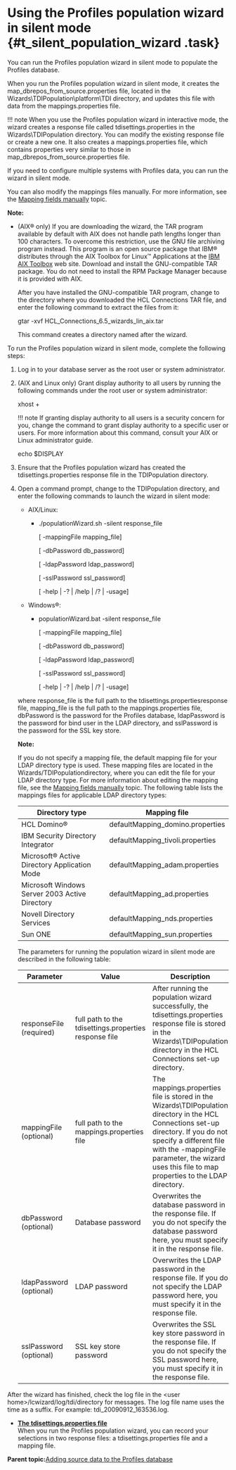 # Using the Profiles population wizard in silent mode {#t_silent_population_wizard .task}

You can run the Profiles population wizard in silent mode to populate the Profiles database.

When you run the Profiles population wizard in silent mode, it creates the map\_dbrepos\_from\_source.properties file, located in the Wizards\\TDIPopulation\\platform\\TDI directory, and updates this file with data from the mappings.properties file.

!!! note
    When you use the Profiles population wizard in interactive mode, the wizard creates a response file called tdisettings.properties in the Wizards\\TDIPopulation directory. You can modify the existing response file or create a new one. It also creates a mappings.properties file, which contains properties very similar to those in map\_dbrepos\_from\_source.properties file.

If you need to configure multiple systems with Profiles data, you can run the wizard in silent mode.

You can also modify the mappings files manually. For more information, see the [Mapping fields manually](t_prof_tdi_mapfields.md) topic.

**Note:**

-   \(AIX® only\) If you are downloading the wizard, the TAR program available by default with AIX does not handle path lengths longer than 100 characters. To overcome this restriction, use the GNU file archiving program instead. This program is an open source package that IBM® distributes through the AIX Toolbox for Linux™ Applications at the [IBM AIX Toolbox](http://www-03.ibm.com/systems/power/software/aix/linux/toolbox/download.html) web site. Download and install the GNU-compatible TAR package. You do not need to install the RPM Package Manager because it is provided with AIX.

    After you have installed the GNU-compatible TAR program, change to the directory where you downloaded the HCL Connections TAR file, and enter the following command to extract the files from it:

    gtar -xvf HCL\_Connections\_6.5\_wizards\_lin\_aix.tar

    This command creates a directory named after the wizard.


To run the Profiles population wizard in silent mode, complete the following steps:

1.  Log in to your database server as the root user or system administrator.

2.  \(AIX and Linux only\) Grant display authority to all users by running the following commands under the root user or system administrator:

    xhost +

    !!! note
    If granting display authority to all users is a security concern for you, change the command to grant display authority to a specific user or users. For more information about this command, consult your AIX or Linux administrator guide.

    echo $DISPLAY

3.  Ensure that the Profiles population wizard has created the tdisettings.properties response file in the TDIPopulation directory.

4.  Open a command prompt, change to the TDIPopulation directory, and enter the following commands to launch the wizard in silent mode:

    -   AIX/Linux:
        -   ./populationWizard.sh -silent response\_file

            \[ -mappingFile mapping\_file\]

            \[ -dbPassword db\_password\]

            \[ -ldapPassword ldap\_password\]

            \[ -sslPassword ssl\_password\]

            \[ -help \| -? \| /help \| /? \| -usage\]

    -   Windows®:
        -   populationWizard.bat -silent response\_file

            \[ -mappingFile mapping\_file\]

            \[ -dbPassword db\_password\]

            \[ -ldapPassword ldap\_password\]

            \[ -sslPassword ssl\_password\]

            \[ -help \| -? \| /help \| /? \| -usage\]

    where response\_file is the full path to the tdisettings.propertiesresponse file, mapping\_file is the full path to the mappings.properties file, dbPassword is the password for the Profiles database, ldapPassword is the password for bind user in the LDAP directory, and sslPassword is the password for the SSL key store.

    **Note:**

    If you do not specify a mapping file, the default mapping file for your LDAP directory type is used. These mapping files are located in the Wizards/TDIPopulationdirectory, where you can edit the file for your LDAP directory type. For more information about editing the mapping file, see the [Mapping fields manually](t_prof_tdi_mapfields.md) topic. The following table lists the mappings files for applicable LDAP directory types:

    |Directory type|Mapping file|
    |--------------|------------|
    |HCL Domino®|defaultMapping\_domino.properties|
    |IBM Security Directory Integrator|defaultMapping\_tivoli.properties|
    |Microsoft® Active Directory Application Mode|defaultMapping\_adam.properties|
    |Microsoft Windows Server 2003 Active Directory|defaultMapping\_ad.properties|
    |Novell Directory Services|defaultMapping\_nds.properties|
    |Sun ONE|defaultMapping\_sun.properties|

    The parameters for running the population wizard in silent mode are described in the following table:

    |Parameter|Value|Description|
    |---------|-----|-----------|
    |responseFile \(required\)|full path to the tdisettings.properties response file|After running the population wizard successfully, the tdisettings.properties response file is stored in the Wizards\\TDIPopulation directory in the HCL Connections set-up directory.|
    |mappingFile \(optional\)|full path to the mappings.properties file|The mappings.properties file is stored in the Wizards\\TDIPopulation directory in the HCL Connections set-up directory. If you do not specify a different file with the -mappingFile parameter, the wizard uses this file to map properties to the LDAP directory.|
    |dbPassword \(optional\)|Database password|Overwrites the database password in the response file. If you do not specify the database password here, you must specify it in the response file.|
    |ldapPassword \(optional\)|LDAP password|Overwrites the LDAP password in the response file. If you do not specify the LDAP password here, you must specify it in the response file.|
    |sslPassword \(optional\)|SSL key store password|Overwrites the SSL key store password in the response file. If you do not specify the SSL password here, you must specify it in the response file.|


After the wizard has finished, check the log file in the <user home\>/lcwizard/log/tdi/directory for messages. The log file name uses the time as a suffix. For example: tdi\_20090912\_163536.log.

-   **[The tdisettings.properties file](../install/r_tdisettings.properties.md)**  
When you run the Profiles population wizard, you can record your selections in two response files: a tdisettings.properties file and a mapping file.

**Parent topic:**[Adding source data to the Profiles database](../install/t_populate_profiles_db.md)

